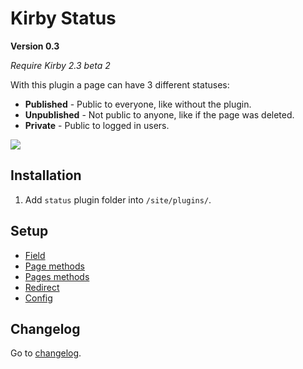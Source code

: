 # Kirby Status

**Version 0.3**

*Require Kirby 2.3 beta 2*

With this plugin a page can have 3 different statuses:

- **Published** - Public to everyone, like without the plugin.
- **Unpublished** - Not public to anyone, like if the page was deleted.
- **Private** - Public to logged in users.

![](https://github.com/jenstornell/kirby-status/blob/master/docs/status0.2.gif)

## Installation

1. Add `status` plugin folder into `/site/plugins/`.

## Setup

- [Field](https://github.com/jenstornell/kirby-status/blob/master/docs/FIELD.md)
- [Page methods](https://github.com/jenstornell/kirby-status/blob/master/docs/PAGE-METHODS.md)
- [Pages methods](https://github.com/jenstornell/kirby-status/blob/master/docs/PAGES-METHODS.md)
- [Redirect](https://github.com/jenstornell/kirby-status/blob/master/docs/REDIRECT.md)
- [Config](https://github.com/jenstornell/kirby-status/blob/master/docs/CONFIG.md)

## Changelog

Go to [changelog](https://github.com/jenstornell/kirby-status/blob/master/docs/CHANGELOG.md).
